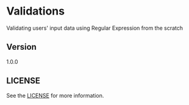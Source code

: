 # Validations
Validating users' input data using Regular Expression from the scratch

## Version
1.0.0

## LICENSE
See the [LICENSE](LICENSE) for more information.
